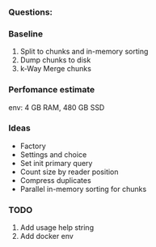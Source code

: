 ### Questions:

### Baseline

1. Split to chunks and in-memory sorting 
2. Dump chunks to disk
3. k-Way Merge chunks


### Perfomance estimate 

env: 4 GB RAM, 480 GB SSD

### Ideas

- Factory 
- Settings and choice 
- Set init primary query
- Count size by reader position
- Compress duplicates
- Parallel in-memory sorting for chunks

### TODO 

1. Add usage help string
2. Add docker env